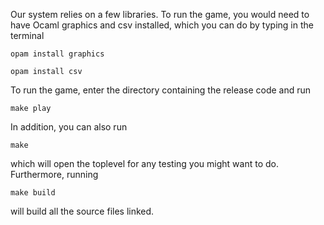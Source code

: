 Our system relies on a few libraries. To run the game, you would need to have 
Ocaml graphics and csv installed, which you can do by typing in the terminal
```
opam install graphics
```
```
opam install csv
```
To run the game, enter the directory containing the release code and run
```
make play
```
In addition, you can also run
```
make
```
which will open the toplevel for any testing you might want to do. Furthermore, 
running
```
make build
```
will build all the source files linked.
